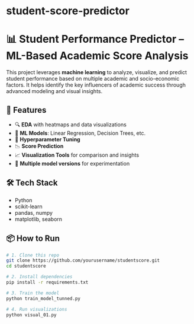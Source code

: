 # student-score-predictor
# 📊 Student Performance Predictor – ML-Based Academic Score Analysis

This project leverages **machine learning** to analyze, visualize, and predict student performance based on multiple academic and socio-economic factors. It helps identify the key influencers of academic success through advanced modeling and visual insights.

## 🚀 Features
- 🔍 **EDA** with heatmaps and data visualizations
- 🧠 **ML Models**: Linear Regression, Decision Trees, etc.
- 🎯 **Hyperparameter Tuning**
- 📉 **Score Prediction**
- 📈 **Visualization Tools** for comparison and insights
- 🧪 **Multiple model versions** for experimentation

## 🛠️ Tech Stack
- Python
- scikit-learn
- pandas, numpy
- matplotlib, seaborn

## 📦 How to Run
```bash
# 1. Clone this repo
git clone https://github.com/yourusername/studentscore.git
cd studentscore

# 2. Install dependencies
pip install -r requirements.txt

# 3. Train the model
python train_model_tunned.py

# 4. Run visualizations
python visual_01.py
